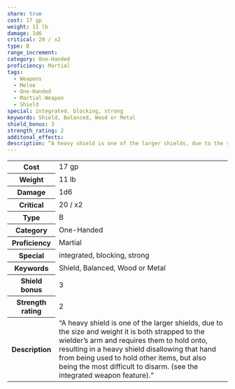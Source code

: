 ```yaml
---
share: true
cost: 17 gp
weight: 11 lb
damage: 1d6
critical: 20 / x2
type: B
range_increment: 
category: One-Handed
proficiency: Martial
tags:
  - Weapons
  - Melee
  - One-Handed
  - Martial-Weapon
  - Shield
special: integrated, blocking, strong
keywords: Shield, Balanced, Wood or Metal
shield_bonus: 3
strength_rating: 2
additonal_effects: 
description: “A heavy shield is one of the larger shields, due to the size and weight it is both strapped to the wielder’s arm and requires them to hold onto, resulting in a heavy shield disallowing that hand from being used to hold other items, but also being the most difficult to disarm. (see the integrated weapon feature).”
---
```


<p><span style="overflow-x: auto;"><table><tbody><tr><th>Cost</th><td>17 gp</td></tr><tr><th>Weight</th><td>11 lb</td></tr><tr><th>Damage</th><td>1d6</td></tr><tr><th>Critical</th><td>20 / x2</td></tr><tr><th>Type</th><td>B</td></tr><tr><th>Category</th><td>One-Handed</td></tr><tr><th>Proficiency</th><td>Martial</td></tr><tr><th>Special</th><td>integrated, blocking, strong</td></tr><tr><th>Keywords</th><td>Shield, Balanced, Wood or Metal</td></tr><tr><th>Shield bonus</th><td>3</td></tr><tr><th>Strength rating</th><td>2</td></tr><tr><th>Description</th><td>“A heavy shield is one of the larger shields, due to the size and weight it is both strapped to the wielder’s arm and requires them to hold onto, resulting in a heavy shield disallowing that hand from being used to hold other items, but also being the most difficult to disarm. (see the integrated weapon feature).”</td></tr></tbody></table></span></p>
